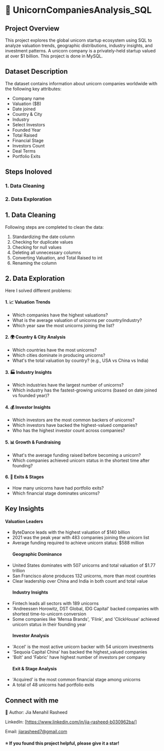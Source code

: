 # 🦄 UnicornCompaniesAnalysis_SQL

## Project Overview
This project explores the global unicorn startup ecosystem using SQL to analyze valuation trends, geographic distributions, industry insights, and investment patterns. A unicorn company is a privately-held startup valued at over $1 billion. This project is done in MySQL.

## Dataset Description
The dataset contains information about unicorn companies worldwide with the following key attributes:
- Company name
- Valuation ($B)
- Date joined
- Country & City
- Industry
- Select Investors
- Founded Year
- Total Raised
- Financial Stage
- Investors Count
- Deal Terms
- Portfolio Exits

## Steps Inoloved
 ### 1. Data Cleaning
 ### 2. Data Exploration

## 1. Data Cleaning 
Following steps are completed to clean the data:
1. Standardizing the date column
2. Checking for duplicate values
3. Checking for null values
4. Deleting all unnecessary columns
5. Converting Valuation, and Total Raised to int
6. Renaming the column

## 2. Data Exploration
Here I solved different problems:
#### 1. 📈 Valuation Trends
- Which companies have the highest valuations?
- What is the average valuation of unicorns per country/industry?
- Which year saw the most unicorns joining the list?

#### 2. 🌍 Country & City Analysis
- Which countries have the most unicorns?
- Which cities dominate in producing unicorns?
- What's the total valuation by country? (e.g., USA vs China vs India)
  
#### 3. 🏭 Industry Insights
- Which industries have the largest number of unicorns?
- Which industry has the fastest-growing unicorns (based on date joined vs founded year)?

#### 4. 💰 Investor Insights
- Which investors are the most common backers of unicorns?
- Which investors have backed the highest-valued companies?
- Who has the highest investor count across companies?

#### 5. 📊 Growth & Fundraising
- What's the average funding raised before becoming a unicorn?
- Which companies achieved unicorn status in the shortest time after founding?

#### 6. 🚀 Exits & Stages
- How many unicorns have had portfolio exits?
- Which financial stage dominates unicorns?

## Key Insights
  #### Valuation Leaders
- ByteDance leads with the highest valuation of $140 billion
- 2021 was the peak year with 483 companies joining the unicorn list
- Average funding required to achieve unicorn status: $588 million
  #### Geographic Dominance
- United States dominates with 507 unicorns and total valuation of $1.77 trillion
- San Francisco alone produces 132 unicorns, more than most countries
- Clear leadership over China and India in both count and total value
   #### Industry Insights
- Fintech leads all sectors with 189 unicorns
- 'Andreessen Horowitz, DST Global, IDG Capital' backed companies with shortest time-to-unicorn conversion
- Some companies like 'Mensa Brands', 'Flink', and 'ClickHouse' achieved unicorn status in their founding year
    #### Investor Analysis
- 'Accel' is the most active unicorn backer with 54 unicorn investments
- 'Sequoia Capital China' has backed the highest_valued companies
- 'Bolt' and 'Fabric' have highest number of investors per company
    #### Exit & Stage Analysis
- 'Acquired' is the most common financial stage among unicorns
- A total of 48 unicorns had portfolio exits

## Connect with me 
🙋 Author: Jia Menahil Rasheed

LinkedIn: [https://www.linkedin.com/in/jia-rasheed-b030962ba/]

Email: jiarasheed7@gmail.com

#### ⭐ If you found this project helpful, please give it a star!
